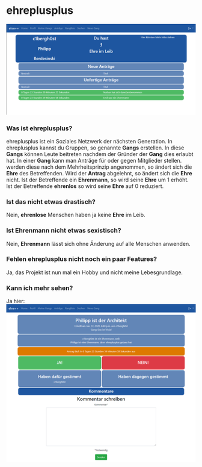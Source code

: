 # ehreplusplus
![alt text](https://github.com/C1bergh0st/ehreplusplus/blob/master/ehre.PNG)
### Was ist ehreplusplus?
ehreplusplus ist ein Soziales Netzwerk der nächsten Generation.
In ehreplusplus kannst du Gruppen, so genannte **Gangs** erstellen. In diese **Gangs** können Leute beitreten nachdem der Gründer der **Gang** dies erlaubt hat. 
In einer **Gang** kann man Anträge für oder gegen Mitglieder stellen. werden diese nach dem Mehrheitsprinzip angenommen, so ändert sich die **Ehre** des Betreffenden.
Wird der **Antrag** abgelehnt, so ändert sich die **Ehre** nicht.
Ist der Betreffende ein **Ehrenmann**, so wird seine **Ehre** um 1 erhöht.
Ist der Betreffende **ehrenlos** so wird seine **Ehre** auf 0 reduziert.

### Ist das nicht etwas drastisch?
Nein, **ehrenlose** Menschen haben ja keine **Ehre** im Leib.

### Ist Ehrenmann nicht etwas sexistisch?
Nein, **Ehrenmann** lässt sich ohne Änderung auf alle Menschen anwenden.

### Fehlen ehreplusplus nicht noch ein paar Features?
Ja, das Projekt ist nun mal ein Hobby und nicht meine Lebesgrundlage.

### Kann ich mehr sehen?
Ja hier:
![alt text](https://github.com/C1bergh0st/ehreplusplus/blob/master/antrag.PNG)
